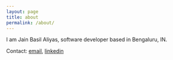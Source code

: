 ```yaml
---
layout: page
title: about
permalink: /about/
---
```


I am Jain Basil Aliyas, software developer based in Bengaluru, IN. 

Contact: [email][email], [linkedin][linkedin]

[email]: mailto:jainbasil@gmail.com
[linkedin]: https://www.linkedin.com/in/jainbasil